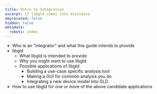 ```yaml
---
title: Intro to Integration
excerpt: if libgld comes into existence
deprecated: false
hidden: false
metadata:
  robots: index
---
```

* Who is an “integrator” and what this guide intends to provide
* libgld
  * What libgld is intended to provide
  * Why you might want to use libgld
  * Possible applications of libgld
    * Building a use-case specific analysis tool
    * Making a GUI for common analysis you do
    * Integrating a new device model into GLD
* How to use libgld  for one or more of the above candidate applications